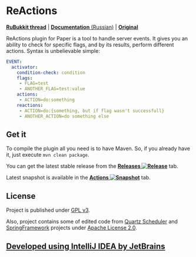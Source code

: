 # ReActions
[**RuBukkit thread**](http://rubukkit.org/threads/165857/) | [**Documentation** (Russian)](https://github.com/imDaniX/ReActions/wiki) | [**Original**](https://github.com/Redolith/ReActions)

ReActions plugin for Paper is a tool to handle server events. It gives you an ability to check for specific flags, 
and by its results, perform different actions. Syntax is unbelievable simple:
```yaml
EVENT:
  activator:
    condition-check: condition
    flags:
     - FLAG=test
     - ANOTHER_FLAG=test:value
    actions:
     - ACTION=do:something
    reactions:
     - ACTION=do:{something, but if flag wasn't successfull}
     - ANOTHER_ACTION=do something else
```

## Get it

To compile the plugin all you need is to have Maven. So, if you already have it, just execute `mvn clean package`.

You can get the latest stable release from the
**[Releases ![Release](https://img.shields.io/github/release/imDaniX/ReActions.svg)](https://github.com/imDaniX/ReActions/releases/latest/)** tab.

Latest snapshot is available in the
**[Actions ![Snapshot](https://github.com/imDaniX/ReActions/workflows/Java%20CI/badge.svg)](https://github.com/imDaniX/ReActions/actions)** tab.

## License

Project is published under [GPL v3](LICENSE.md).

Also, project contains some of edited code from [Quartz Scheduler](https://github.com/quartz-scheduler/quartz) and
[SpringFramework](https://github.com/spring-projects/spring-framework) projects under 
[Apache License 2.0](https://www.apache.org/licenses/LICENSE-2.0).

## [Developed using IntelliJ IDEA by JetBrains](https://www.jetbrains.com/)
